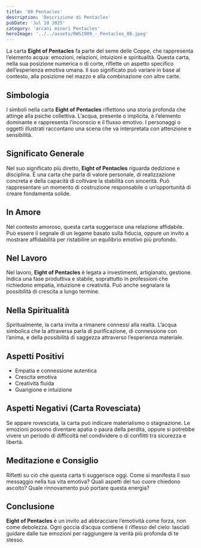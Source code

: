 ```yaml
---
title: '08 Pentacles' 
description: 'Descrizione di Pentacles' 
pubDate: 'Jul 10 2025'
category: 'arcani minori Pentacles'
heroImage: '../../assets/RWS1909_-_Pentacles_08.jpeg'
---
```


La carta **Eight of Pentacles** fa parte del seme delle Coppe, che rappresenta l’elemento acqua: emozioni, relazioni, intuizioni e spiritualità. Questa carta, nella sua posizione numerica o di corte, riflette un aspetto specifico dell’esperienza emotiva umana. Il suo significato può variare in base al contesto, alla posizione nel mazzo e alla combinazione con altre carte.

## Simbologia

I simboli nella carta **Eight of Pentacles** riflettono una storia profonda che attinge alla psiche collettiva. L’acqua, presente o implicita, è l’elemento dominante e rappresenta l’inconscio e il flusso emotivo. I personaggi o oggetti illustrati raccontano una scena che va interpretata con attenzione e sensibilità.

## Significato Generale

Nel suo significato più diretto, **Eight of Pentacles** riguarda dedizione e disciplina. È una carta che parla di valore personale, di realizzazione concreta e della capacità di coltivare la stabilità con sincerità. Può rappresentare un momento di costruzione responsabile o un’opportunità di creare fondamenta solide.

## In Amore

Nel contesto amoroso, questa carta suggerisce una relazione affidabile. Può essere il segnale di un legame basato sulla fiducia, oppure un invito a mostrare affidabilità per ristabilire un equilibrio emotivo più profondo.

## Nel Lavoro

Nel lavoro, **Eight of Pentacles** è legata a investimenti, artigianato, gestione. Indica una fase produttiva e stabile, soprattutto in professioni che richiedono empatia, intuizione e creatività. Può anche segnalare la possibilità di crescita a lungo termine.

## Nella Spiritualità

Spiritualmente, la carta invita a rimanere connessi alla realtà. L’acqua simbolica che la attraversa parla di purificazione, di connessione con l’anima, e della possibilità di saggezza attraverso l’esperienza materiale.

## Aspetti Positivi

- Empatia e connessione autentica
- Crescita emotiva
- Creatività fluida
- Guarigione e intuizione

## Aspetti Negativi (Carta Rovesciata)

Se appare rovesciata, la carta può indicare materialismo o stagnazione. Le emozioni possono diventare apatia o paura della perdita, oppure si potrebbe vivere un periodo di difficoltà nel condividere o di conflitti tra sicurezza e libertà.

## Meditazione e Consiglio

Rifletti su ciò che questa carta ti suggerisce oggi. Come si manifesta il suo messaggio nella tua vita emotiva? Quali aspetti del tuo cuore chiedono ascolto? Quale rinnovamento può portare questa energia?

## Conclusione

**Eight of Pentacles** è un invito ad abbracciare l’emotività come forza, non come debolezza. Ogni goccia d’acqua contiene il riflesso del cielo: lasciati guidare dalle tue emozioni per raggiungere la verità più profonda di te stesso.
